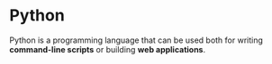 # PythonPython is a programming language that can be used both for writing **command-line scripts** or building **web applications**.
